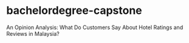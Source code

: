 # bachelordegree-capstone
An Opinion Analysis: What Do Customers Say About Hotel Ratings and Reviews in Malaysia?
